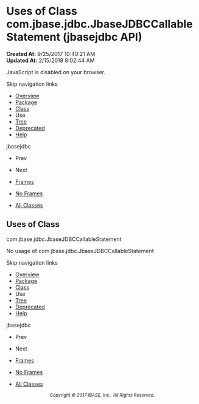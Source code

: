 # Uses of Class com.jbase.jdbc.JbaseJDBCCallableStatement (jbasejdbc   API)

**Created At:** 9/25/2017 10:40:21 AM  
**Updated At:** 2/15/2018 8:02:44 AM  

<script type="text/javascript"><!--
    try {
        if (location.href.indexOf('is-external=true') == -1) {
            parent.document.title="Uses of Class com.jbase.jdbc.JbaseJDBCCallableStatement (jbasejdbc   API)";
        }
    }
    catch(err) {
    }
//--></script><noscript><div>JavaScript is disabled on your browser.</div></noscript><!-- ========= START OF TOP NAVBAR ======= -->
<!--   -->
Skip navigation links
<!--   -->
- [Overview](../../../../overview-summary.html)
- [Package](/39228-jdbc/com_jbase_jdbc_package-summary)
- [Class](/39228-jdbc/com_jbase_jdbc_jbasejdbccallablestatement "class in com.jbase.jdbc")
- Use
- [Tree](/39228-jdbc/com_jbase_jdbc_package-tree)
- [Deprecated](../../../../deprecated-list.html)
- [Help](../../../../help-doc.html)


jbasejdbc <br>

- Prev
- Next


- [Frames](../../../../index.html?com/jbase/jdbc/class-use//39229-class-use/com_jbase_jdbc_class-use_JbaseJDBCCallableStatement)
- [No Frames](/39229-class-use/com_jbase_jdbc_class-use_JbaseJDBCCallableStatement)


- [All Classes](../../../../allclasses-noframe.html)


<script type="text/javascript"><!--
  allClassesLink = document.getElementById("allclasses_navbar_top");
  if(window==top) {
    allClassesLink.style.display = "block";
  }
  else {
    allClassesLink.style.display = "none";
  }
  //--></script>
<!--   -->
<!-- ========= END OF TOP NAVBAR ========= -->
## Uses of Class
com.jbase.jdbc.JbaseJDBCCallableStatement

No usage of com.jbase.jdbc.JbaseJDBCCallableStatement
<!-- ======= START OF BOTTOM NAVBAR ====== -->
<!--   -->
Skip navigation links
<!--   -->
- [Overview](../../../../overview-summary.html)
- [Package](/39228-jdbc/com_jbase_jdbc_package-summary)
- [Class](/39228-jdbc/com_jbase_jdbc_jbasejdbccallablestatement "class in com.jbase.jdbc")
- Use
- [Tree](/39228-jdbc/com_jbase_jdbc_package-tree)
- [Deprecated](../../../../deprecated-list.html)
- [Help](../../../../help-doc.html)


jbasejdbc <br>

- Prev
- Next


- [Frames](../../../../index.html?com/jbase/jdbc/class-use//39229-class-use/com_jbase_jdbc_class-use_JbaseJDBCCallableStatement)
- [No Frames](/39229-class-use/com_jbase_jdbc_class-use_JbaseJDBCCallableStatement)


- [All Classes](../../../../allclasses-noframe.html)


<script type="text/javascript"><!--
  allClassesLink = document.getElementById("allclasses_navbar_bottom");
  if(window==top) {
    allClassesLink.style.display = "block";
  }
  else {
    allClassesLink.style.display = "none";
  }
  //--></script>
<!--   -->
<!-- ======== END OF BOTTOM NAVBAR ======= -->
<small>			<center>			<i>Copyright © 2017 jBASE, Inc.. All Rights Reserved.</i>		</center></small>
